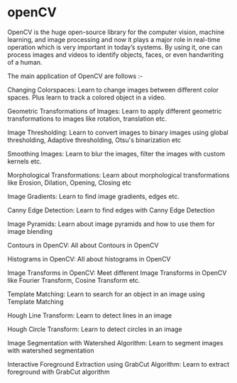 # openCV

OpenCV is the huge open-source library for the computer vision, machine learning, and image processing and now it plays a major role in real-time operation which is very important in today’s systems. By using it, one can process images and videos to identify objects, faces, or even handwriting of a human.

The main application of OpenCV are follows :-

Changing Colorspaces: Learn to change images between different color spaces. Plus learn to track a colored object in a video.

Geometric Transformations of Images: Learn to apply different geometric transformations to images like rotation, translation etc.

Image Thresholding: Learn to convert images to binary images using global thresholding, Adaptive thresholding, Otsu's binarization etc

Smoothing Images: Learn to blur the images, filter the images with custom kernels etc.

Morphological Transformations: Learn about morphological transformations like Erosion, Dilation, Opening, Closing etc

Image Gradients: Learn to find image gradients, edges etc.

Canny Edge Detection: Learn to find edges with Canny Edge Detection

Image Pyramids: Learn about image pyramids and how to use them for image blending

Contours in OpenCV: All about Contours in OpenCV

Histograms in OpenCV: All about histograms in OpenCV

Image Transforms in OpenCV: Meet different Image Transforms in OpenCV like Fourier Transform, Cosine Transform etc.

Template Matching: Learn to search for an object in an image using Template Matching

Hough Line Transform: Learn to detect lines in an image

Hough Circle Transform: Learn to detect circles in an image

Image Segmentation with Watershed Algorithm: Learn to segment images with watershed segmentation

Interactive Foreground Extraction using GrabCut Algorithm: Learn to extract foreground with GrabCut algorithm
